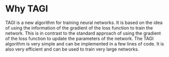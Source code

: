 # Why TAGI

TAGI is a new algorithm for training neural networks. It is based on the idea of using the information of the gradient of the loss function to train the network. This is in contrast to the standard approach of using the gradient of the loss function to update the parameters of the network. The TAGI algorithm is very simple and can be implemented in a few lines of code. It is also very efficient and can be used to train very large networks.